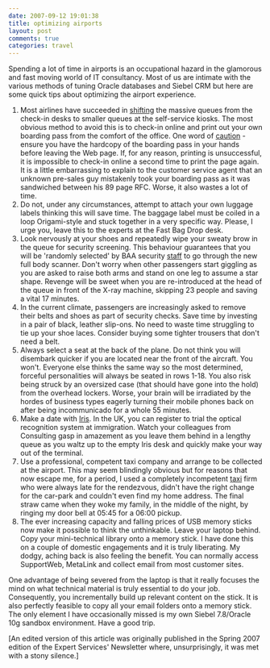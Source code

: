 ```yaml
---
date: 2007-09-12 19:01:38
title: optimizing airports
layout: post
comments: true
categories: travel
---
```

Spending a lot of time in airports is an occupational hazard in the
glamorous and fast moving world of IT consultancy. Most of us are
intimate with the various methods of tuning Oracle databases and Siebel
CRM but here are some quick tips about optimizing the airport
experience.

1. Most airlines have succeeded in
   [shifting](http://www.nbrightside.com/blog/2006/05/02/ba-online-check-in/)
   the massive queues from the check-in desks to smaller queues at the
   self-service kiosks. The most obvious method to avoid this is to
   check-in online and print out your own boarding pass from the
   comfort of the office. One word of
   [caution](http://www.nbrightside.com/blog/2006/01/18/caution-with-ba-online-check-in/) - ensure you have the hardcopy of the boarding pass in your hands
   before leaving the Web page. If, for any reason, printing is
   unsuccessful, it is impossible to check-in online a second time to
   print the page again. It is a little embarrassing to explain to the
   customer service agent that an unknown pre-sales guy mistakenly took
   your boarding pass as it was sandwiched between his 89 page RFC.
   Worse, it also wastes a lot of time.
2. Do not, under any circumstances, attempt to attach your own luggage
   labels thinking this will save time. The baggage label must be
   coiled in a loop Origami-style and stuck together in a very specific
   way. Please, I urge you, leave this to the experts at the Fast Bag
   Drop desk.
3. Look nervously at your shoes and repeatedly wipe your sweaty brow in
   the queue for security screening. This behaviour guarantees that you
   will be 'randomly selected' by BAA security
   [staff](http://www.nbrightside.com/blog/2006/01/16/revenge-of-the-baa-queue-monitor/)
   to go through the new full body scanner. Don't worry when other
   passengers start giggling as you are asked to raise both arms and
   stand on one leg to assume a star shape. Revenge will be sweet when
   you are re-introduced at the head of the queue in front of the X-ray
   machine, skipping 23 people and saving a vital 17 minutes.
4. In the current climate, passengers are increasingly asked to remove
   their belts and shoes as part of security checks. Save time by
   investing in a pair of black, leather slip-ons. No need to waste
   time struggling to tie up your shoe laces. Consider buying some
   tighter trousers that don't need a belt.
5. Always select a seat at the back of the plane. Do not think you will
   disembark quicker if you are located near the front of the aircraft.
   You won't. Everyone else thinks the same way so the most determined,
   forceful personalities will always be seated in rows 1-18. You also
   risk being struck by an oversized case (that should have gone into
   the hold) from the overhead lockers. Worse, your brain will be
   irradiated by the hordes of business types eagerly turning their
   mobile phones back on after being incommunicado for a whole 55
   minutes.
6. Make a date with
   [Iris](http://www.nbrightside.com/blog/2007/02/09/great-fun-with-iris/).
   In the UK, you can register to trial the optical recognition system
   at immigration. Watch your colleagues from Consulting gasp in
   amazement as you leave them behind in a lengthy queue as you waltz
   up to the empty Iris desk and quickly make your way out of the
   terminal.
7. Use a professional, competent taxi company and arrange to be
   collected at the airport. This may seem blindingly obvious but for
   reasons that now escape me, for a period, I used a completely
   incompetent
   [taxi](http://www.nbrightside.com/blog/2006/04/03/rude-awakening/)
   firm who were always late for the rendezvous, didn't have the right
   change for the car-park and couldn't even find my home address. The
   final straw came when they woke my family, in the middle of the
   night, by ringing my door bell at 05:45 for a 06:00 pickup.
8. The ever increasing capacity and falling prices of USB memory sticks
   now make it possible to think the unthinkable. Leave your laptop
   behind. Copy your mini-technical library onto a memory stick. I have
   done this on a couple of domestic engagements and it is truly
   liberating. My dodgy, aching back is also feeling the benefit. You
   can normally access SupportWeb, MetaLink and collect email from most
   customer sites.

One advantage of being severed from the laptop is that it really focuses
the mind on what technical material is truly essential to do your job.
Consequently, you incrementally build up relevant content on the stick.
It is also perfectly feasible to copy all your email folders onto a
memory stick. The only element I have occasionally missed is my own
Siebel 7.8/Oracle 10g sandbox environment. Have a good trip.

[An edited version of this article was originally published in the
Spring 2007 edition of the Expert Services' Newsletter where,
unsurprisingly, it was met with a stony silence.]
